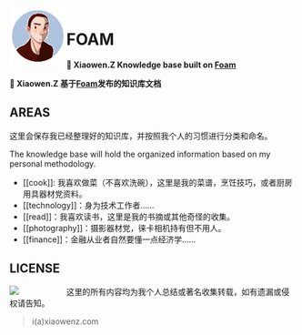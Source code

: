 <img src="attachments/avatar.jpg" width=100 align="left">

# FOAM

**👋 Xiaowen.Z Knowledge base built on [Foam](https://foambubble.github.io)**

**👋 Xiaowen.Z 基于[Foam](https://foambubble.github.io)发布的知识库文档**

## AREAS

这里会保存我已经整理好的知识库，并按照我个人的习惯进行分类和命名。

The knowledge base will hold the organized information based on my personal methodology.

- [[cook]]: 我喜欢做菜（不喜欢洗碗），这里是我的菜谱，烹饪技巧，或者厨房用具器材党资料。
- [[technology]]：身为技术工作者……
- [[read]]：我喜欢读书，这里是我的书摘或其他奇怪的收集。
- [[photography]]：摄影器材党，徕卡相机持有但不用人。
- [[finance]]：金融从业者自然要懂一点经济学……

## LICENSE

<img src="attachments/cc-by.jpng" width=100 align="left"> 这里的所有内容均为我个人总结或著名收集转载，如有遗漏或侵权请告知。

> i(a)xiaowenz.com